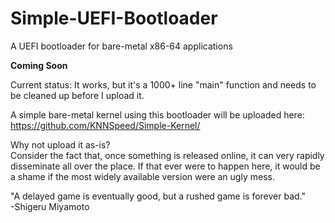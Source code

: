 # Simple-UEFI-Bootloader
A UEFI bootloader for bare-metal x86-64 applications

**Coming Soon**  

Current status: It works, but it's a 1000+ line "main" function and needs to be cleaned up before I upload it.
  
A simple bare-metal kernel using this bootloader will be uploaded here:  
https://github.com/KNNSpeed/Simple-Kernel/

Why not upload it as-is?  
Consider the fact that, once something is released online, it can very rapidly disseminate all over the place. If that ever were to happen here, it would be a shame if the most widely available version were an ugly mess.  
  
"A delayed game is eventually good, but a rushed game is forever bad."  
-Shigeru Miyamoto  
